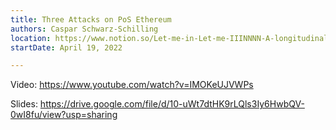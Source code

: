 ```yaml
---
title: Three Attacks on PoS Ethereum
authors: Caspar Schwarz-Schilling
location: https://www.notion.so/Let-me-in-Let-me-IIINNNN-A-longitudinal-study-of-the-transaction-supply-chain-from-CryptoKitties-t-1cfd9895554181868b85ef0297df343b?pvs=21
startDate: April 19, 2022

---
```


Video: <https://www.youtube.com/watch?v=IMOKeUJVWPs>

Slides: <https://drive.google.com/file/d/10-uWt7dtHK9rLQls3Iy6HwbQV-0wI8fu/view?usp=sharing>